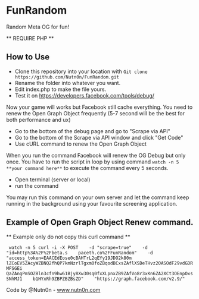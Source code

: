 # FunRandom
Random Meta OG for fun!

** REQUIRE PHP ** 

## How to Use 

- Clone this repository into your location with ```Git clone https://github.com/Nutn0n/FunRandom.git```
- Rename the folder into whatever you want. 
- Edit  index.php to make the file yours. 
- Test it on https://developers.facebook.com/tools/debug/ 

Now your game will works but Facebook still cache everything. You need to renew the Open Graph Object frequently (5-7 second will be the best for both performance and ux) 

- Go to the bottom of the debug page and go to "Scrape via API"
- Go to the bottom of the Scrape via API window and click "Get Code"
- Use cURL command to renew the Open Graph Object

When you run the command Facebook will renew the OG Debug but only once. You have to run the script in loop by using command ```watch -n 5 **your command here**``` to execute the command every 5 seconds. 

- Open terminal (server or local) 
- run the command

You may run this command on your own server and let the command keep running in the background using your favourite screening application. 

## Example of Open Graph Object Renew command.

** Example only do not copy this curl command ** 

```  watch -n 5 curl -i -X POST    -d "scrape=true"    -d "id=http%3A%2F%2Fbeta.s    paceth.co%2FFunRandom"    -d "access_token=EAACEdEose0cBAHTrL2qEYy19JDO2k80m    lZCoEV5ZAcyWZBNQ2fhQP7kmNzrlTgxm0foZBqodBCxsZAflXSDeTHvz2OASOdF29vdGDRMFSGEi    QaZAngPmSOZBln3cfn9hw61Bjy8Xw30sq0fxXLpnxZB9ZAfVo8r3xKn6ZA2XCt3OEnpOxsSNhMJ1    b1HYxRh9ZBPZBZBsZD"    "https://graph.facebook.com/v2.9/"   ```

Code by @Nutn0n - www.nutn0n.com 





